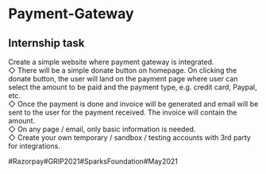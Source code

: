 # Payment-Gateway

## Internship task

Create a simple website where payment gateway is integrated.\
◇ There will be a simple donate button on homepage. On clicking
the donate button, the user will land on the payment page where
user can select the amount to be paid and the payment type, e.g.
credit card, Paypal, etc.\
◇ Once the payment is done and invoice will be generated and
email will be sent to the user for the payment received. The
invoice will contain the amount.\
◇ On any page / email, only basic information is needed.\
◇ Create your own temporary / sandbox / testing accounts with 3rd
party for integrations.

#Razorpay#GRIP2021#SparksFoundation#May2021
